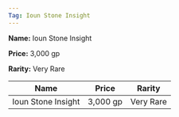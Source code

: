 ```yaml
---
Tag: Ioun Stone Insight
---
```


**Name:** Ioun Stone Insight

**Price:** 3,000 gp

**Rarity:** Very Rare

| Name     | Price     | Rarity     |
| -------- | --------- | ---------- |
| Ioun Stone Insight | 3,000 gp | Very Rare |
